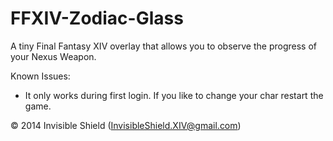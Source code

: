 FFXIV-Zodiac-Glass
==================

A tiny Final Fantasy XIV overlay that allows you to observe the progress of your Nexus Weapon.

Known Issues:
 - It only works during first login. If you like to change your char restart 
   the game.

© 2014 Invisible Shield (InvisibleShield.XIV@gmail.com)
